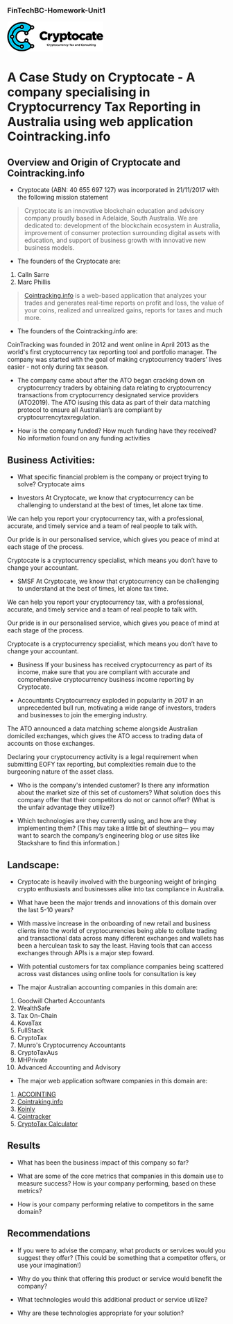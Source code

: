 ### FinTechBC-Homework-Unit1

![Cryptocate Logo 2021](./Images/cryptocate-logo-2021.png)
# A Case Study on Cryptocate - A company specialising in Cryptocurrency Tax Reporting in Australia using web application Cointracking.info

## Overview and Origin of Cryptocate and Cointracking.info

* Cryptocate (ABN: 40 655 697 127) was incorporated in 21/11/2017 with the following mission statement

> Cryptocate is an innovative blockchain education and advisory company proudly based in Adelaide, South Australia. We are dedicated to: development of the blockchain ecosystem in Australia, improvement of consumer protection surrounding digital assets with education, and support of business growth with innovative new business models.

* The founders of the Cryptocate are:

1. Calln Sarre
2. Marc Phillis

> [Cointracking.info](https://www.cointracking.info) is a web-based application that analyzes your trades and generates real-time reports on profit and loss, the value of your coins, realized and unrealized gains, reports for taxes and much more. 


* The founders of the Cointracking.info are:

CoinTracking was founded in 2012 and went online in April 2013 as the world's first cryptocurrency tax reporting tool and portfolio manager. The company was started with the goal of making cryptocurrency traders’ lives easier - not only during tax season.



* The company came about after the ATO began cracking down on cryptocurrency traders by obtaining data relating to cryptocurrency transactions from cryptocurrency designated service providers
(ATO2019). The ATO isusing this data as part of their data matching protocol  to ensure all
Australian’s are compliant by cryptocurrencytaxregulation.

* How is the company funded? How much funding have they received?
No information found on any funding activities

## Business Activities:

* What specific financial problem is the company or project trying to solve?
Cryptocate aims 

* Investors
At Cryptocate, we know that cryptocurrency can be challenging to understand at the best of times, let alone tax time.

We can help you report your cryptocurrency tax, with a professional, accurate, and timely service and a team of real people to talk with.

Our pride is in our personalised service, which gives you peace of mind at each stage of the process. 

Cryptocate is a cryptocurrency specialist, which means you don’t have to change your accountant.

* SMSF
At Cryptocate, we know that cryptocurrency can be challenging to understand at the best of times, let alone tax time.

We can help you report your cryptocurrency tax, with a professional, accurate, and timely service and a team of real people to talk with.

Our pride is in our personalised service, which gives you peace of mind at each stage of the process. 

Cryptocate is a cryptocurrency specialist, which means you don’t have to change your accountant.


* Business
If your business has received cryptocurrency as part of its income, make sure that you are compliant with accurate and comprehensive cryptocurrency business income reporting by Cryptocate.

* Accountants
Cryptocurrency exploded in popularity in 2017 in an unprecedented bull run, motivating a wide range of investors, traders and businesses to join the emerging industry. 

 

The ATO announced a data matching scheme alongside Australian domiciled exchanges, which gives the ATO access to trading data of accounts on those exchanges.

 

Declaring your cryptocurrency activity is a legal requirement when submitting EOFY tax reporting, but complexities remain due to the burgeoning nature of the asset class.




* Who is the company's intended customer?  Is there any information about the market size of this set of customers?
What solution does this company offer that their competitors do not or cannot offer? (What is the unfair advantage they utilize?)

* Which technologies are they currently using, and how are they implementing them? (This may take a little bit of sleuthing–– you may want to search the company’s engineering blog or use sites like Stackshare to find this information.)


## Landscape:

* Cryptocate is heavily involved with the burgeoning weight of bringing crypto enthusiasts and businesses alike into tax compliance in Australia.

* What have been the major trends and innovations of this domain over the last 5-10 years?
* With massive increase in the onboarding of new retail and business clients into the world of cryptocurrencies being able to collate trading and transactional data across many different exchanges and wallets has been a herculean task to say the least. Having tools that can access exchanges through APIs is a major step foward.

* With potential customers for tax compliance companies being scattered across vast distances using online tools for consultation is key 

* The major Australian accounting companies in this domain are:
1. Goodwill Charted Accountants
2. WealthSafe
3. Tax On-Chain
4. KovaTax
5. FullStack
6. CryptoTax
7. Munro's Cryptocurrency Accountants
8. CryptoTaxAus
9. MHPrivate
10. Advanced Accounting and Advisory

* The major web application software companies in this domain are:
1. [ACCOINTING](https://www.acointing.com)
2. [Cointraking.info](https://www.cointracking.info)
3. [Koinly](https://www.koinly.io)
4. [Cointracker](https://www.cointracker.io)
5. [CryptoTax Calculator](https://app.cryptotaxcalculator.io)




## Results

* What has been the business impact of this company so far?

* What are some of the core metrics that companies in this domain use to measure success? How is your company performing, based on these metrics?

* How is your company performing relative to competitors in the same domain?


## Recommendations

* If you were to advise the company, what products or services would you suggest they offer? (This could be something that a competitor offers, or use your imagination!)

* Why do you think that offering this product or service would benefit the company?

* What technologies would this additional product or service utilize?

* Why are these technologies appropriate for your solution?
